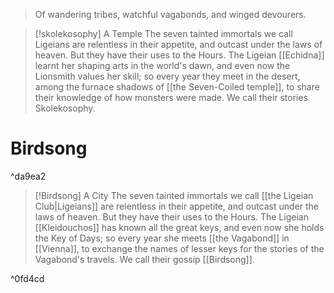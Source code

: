 > Of wandering tribes, watchful vagabonds, and winged devourers.

> [!skolekosophy] A Temple
> The seven tainted immortals we call Ligeians are relentless in their appetite, and outcast under the laws of heaven. But they have their uses to the Hours. The Ligeian [[Echidna]] learnt her shaping arts in the world's dawn, and even now the Lionsmith values her skill; so every year they meet in the desert, among the furnace shadows of [[the Seven-Coiled temple]], to share their knowledge of how monsters were made. We call their stories Skolekosophy.
# Birdsong

^da9ea2

> [!Birdsong] A City
> The seven tainted immortals we call [[the Ligeian Club|Ligeians]] are relentless in their appetite, and outcast under the laws of heaven. But they have their uses to the Hours. The Ligeian [[Kleidouchos]] has known all the great keys, and even now she holds the Key of Days; so every year she meets [[the Vagabond]] in [[Vienna]], to exchange the names of lesser keys for the stories of the Vagabond's travels. We call their gossip [[Birdsong]].

^0fd4cd
